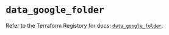 # `data_google_folder`

Refer to the Terraform Registory for docs: [`data_google_folder`](https://registry.terraform.io/providers/hashicorp/google/5.6.0/docs/data-sources/folder).
